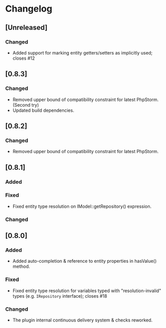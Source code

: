 # Changelog

## [Unreleased]
### Changed
- Added support for marking entity getters/setters as implicitly used; closes #12

## [0.8.3]
### Changed
- Removed upper bound of compatibility constraint for latest PhpStorm. (Second try)
- Updated build dependencies.

## [0.8.2]
### Changed
-  Removed upper bound of compatibility constraint for latest PhpStorm.

## [0.8.1]
### Added

### Fixed
- Fixed entity type resolution on IModel::getRepository() expression.

### Changed

## [0.8.0]

### Added
- Added auto-completion & reference to entity properties in hasValue() method.

### Fixed
- Fixed entity type resolution for variables typed with "resolution-invalid" types (e.g. `IRepository` interface); closes #18

### Changed
- The plugin internal continuous delivery system & checks reworked.
